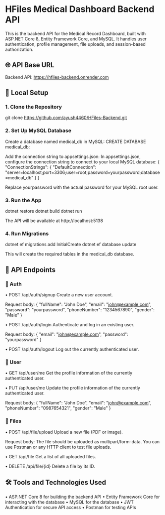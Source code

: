 # HFiles Medical Dashboard Backend API

This is the backend API for the Medical Record Dashboard, built with ASP.NET Core 8, Entity Framework Core, and MySQL. It handles user authentication, profile management, file uploads, and session-based authorization.


## 🌐 API Base URL

Backend API: https://hfiles-backend.onrender.com


## 🔧 Local Setup

### 1. Clone the Repository
git clone https://github.com/ayush4460/HFiles-Backend.git

### 2. Set Up MySQL Database
Create a database named medical_db in MySQL:
CREATE DATABASE medical_db;

Add the connection string to appsettings.json:
In appsettings.json, configure the connection string to connect to your local MySQL database:
{
  "ConnectionStrings": {
    "DefaultConnection": "server=localhost;port=3306;user=root;password=yourpassword;database=medical_db"
  }
}

Replace yourpassword with the actual password for your MySQL root user.

### 3. Run the App
dotnet restore
dotnet build
dotnet run

The API will be available at http://localhost:5138

### 4. Run Migrations
dotnet ef migrations add InitialCreate
dotnet ef database update

This will create the required tables in the medical_db database.


## 📁 API Endpoints

### 🔐 Auth

• POST /api/auth/signup
Create a new user account.

Request body:
{
  "fullName": "John Doe",
  "email": "john@example.com",
  "password": "yourpassword",
  "phoneNumber": "1234567890",
  "gender": "Male"
}


• POST /api/auth/login
Authenticate and log in an existing user.

Request body:
{
  "email": "john@example.com",
  "password": "yourpassword"
}


• POST /api/auth/logout
Log out the currently authenticated user.


### 👤 User

• GET /api/user/me
Get the profile information of the currently authenticated user.


• PUT /api/user/me
Update the profile information of the currently authenticated user.

Request body:
{
  "fullName": "John Doe",
  "email": "john@example.com",
  "phoneNumber": "0987654321",
  "gender": "Male"
}


### 📄 Files

• POST /api/file/upload
Upload a new file (PDF or image).

Request body:
The file should be uploaded as multipart/form-data. You can use Postman or any HTTP client to test file uploads.


• GET /api/file
Get a list of all uploaded files.


• DELETE /api/file/{id}
Delete a file by its ID.



## 🛠️ Tools and Technologies Used

• ASP.NET Core 8 for building the backend API
• Entity Framework Core for interacting with the database
• MySQL for the database
• JWT Authentication for secure API access
• Postman for testing APIs


